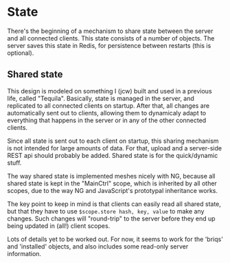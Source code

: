 # State

There's the beginning of a mechanism to share state between the server and all
connected clients. This state consists of a number of objects. The server saves
this state in Redis, for persistence between restarts (this is optional).

## Shared state

This design is modeled on something I (jcw) built and used in a previous life,
called "Tequila". Basically, state is managed in the server, and replicated to
all connected clients on startup. After that, all changes are automatically
sent out to clients, allowing them to dynamicaly adapt to everything that
happens in the server or in any of the other connected clients.

Since all state is sent out to each client on startup, this sharing mechanism
is not intended for large amounts of data. For that, upload and a server-side
REST api should probably be added. Shared state is for the quick/dynamic stuff.

The way shared state is implemented meshes nicely with NG, because all shared
state is kept in the "MainCtrl" scope, which is inherited by all other scopes,
due to the way NG and JavaScript's prototypal inheritance works.

The key point to keep in mind is that clients can easily read all shared state,
but that they have to use `$scope.store hash, key, value` to make any changes.
Such changes will "round-trip" to the server before they end up being updated
in (all!) client scopes.

Lots of details yet to be worked out. For now, it seems to work for the 'briqs'
and 'installed' objects, and also includes some read-only server information.
